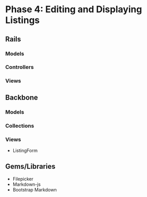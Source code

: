# Phase 4: Editing and Displaying Listings

## Rails
### Models

### Controllers

### Views

## Backbone
### Models

### Collections

### Views
* ListingForm

## Gems/Libraries
* Filepicker
* Markdown-js
* Bootstrap Markdown
